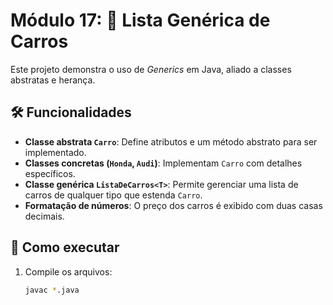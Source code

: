 # Módulo 17: 🚗 Lista Genérica de Carros

Este projeto demonstra o uso de *Generics* em Java, aliado a classes abstratas e herança.

## 🛠️ Funcionalidades

- **Classe abstrata `Carro`**: Define atributos e um método abstrato para ser implementado.
- **Classes concretas (`Honda`, `Audi`)**: Implementam `Carro` com detalhes específicos.
- **Classe genérica `ListaDeCarros<T>`**: Permite gerenciar uma lista de carros de qualquer tipo que estenda `Carro`.
- **Formatação de números**: O preço dos carros é exibido com duas casas decimais.

## 🔧 Como executar

1. Compile os arquivos:
   ```bash
   javac *.java

